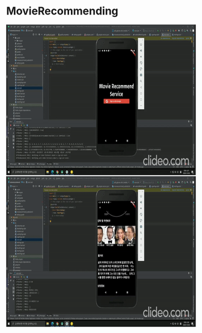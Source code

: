# MovieRecommending


<img src="https://github.com/gototheTK/moiverecommend/blob/master/%EC%BA%A1%EC%B3%90%EB%B3%B82.gif?raw=true" width="800" height="400">
<img src="https://github.com/gototheTK/moiverecommend/blob/master/%EC%BA%A1%EC%B3%90%EB%B3%B81.gif?raw=true" width="800" height="400">
